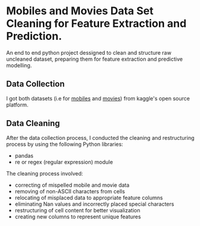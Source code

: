 # Mobiles and Movies Data Set Cleaning for Feature Extraction and Prediction.
An end to end python project dessigned to clean and structure raw uncleaned dataset, preparing them for feature extraction and predictive modelling.
## Data Collection
I got both datasets (i.e for [mobiles](https://www.kaggle.com/datasets/santoshgupta01/uncleaned-mobile-dataset) and [movies](https://www.kaggle.com/datasets/bharatnatrayn/movies-dataset-for-feature-extracion-prediction)) from kaggle's open source platform.
## Data Cleaning 
After the data collection process, I conducted the cleaning and restructuring process by using the following Python libraries:
- pandas
- re or regex (regular expression) module

The cleaning process involved:

- correcting of mispelled mobile and movie data
- removing of non-ASCII characters from cells
- relocating of misplaced data to appropriate feature columns
- eliminating Nan values and incorrectly placed special characters
- restructuring of cell content for better visualization
- creating new columns to represent unique features
